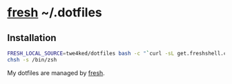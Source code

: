 # [fresh] ~/.dotfiles

## Installation

``` sh
FRESH_LOCAL_SOURCE=twe4ked/dotfiles bash -c "`curl -sL get.freshshell.com`"
chsh -s /bin/zsh
```

My dotfiles are managed by [fresh].

[fresh]: https://github.com/freshshell/fresh
